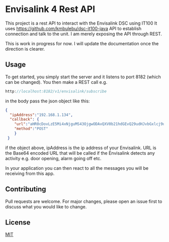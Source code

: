 # Envisalink 4 Rest API

This project is a rest API to interact with the Envisalink DSC using IT100
It uses https://github.com/kmbulebu/dsc-it100-java API to establish connection and talk to the unit. I am merely exposing the API through REST.

This is work in progress for now. I will update the documentation once the direction is clearer.

## Usage

To get started, you simply start the server and it listens to port 8182 (which can be changed). You then make a REST call e.g. 

```java
http://localhost:8182/v1/envisalink/subscribe
```

in the body pass the json object like this:

```json
{
  "ipAddress":"192.168.1.134",
  "callback": {
    "url":"aHR0cDovLzE5Mi4xNjguMS43OjgwODAvQXV0b21hdGEvQ29udHJvbGxlcj9uYXY9SGFuZGxlZGV2aWNldHJpZ2dlci5tb2Jp",
    "method":"POST"
  	}
 }
 ```

if the object above, ipAddress is the ip address of your Envisalink. URL is the Base64 encoded URL that will be called if the Envisalink detects any activity e.g. door opening, alarm going off etc.

In your application you can then react to all the messages you will be receiving from this app.

## Contributing
Pull requests are welcome. For major changes, please open an issue first to discuss what you would like to change.

## License
[MIT](https://choosealicense.com/licenses/mit/)

